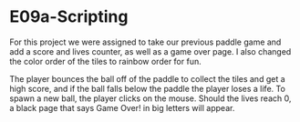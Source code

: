 # E09a-Scripting

For this project we were assigned to take our previous paddle game and add a score and lives counter, as well as a game over page. I also changed the color order of the tiles to rainbow order for fun.

The player bounces the ball off of the paddle to collect the tiles and get a high score, and if the ball falls below the paddle the player loses a life. To spawn a new ball, the player clicks on the mouse. Should the lives reach 0, a black page that says Game Over! in big letters will appear.